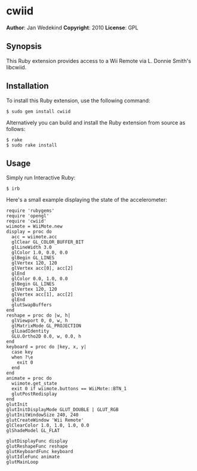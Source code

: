 cwiid
=====

**Author**:       Jan Wedekind
**Copyright**:    2010
**License**:      GPL

Synopsis
--------

This Ruby extension provides access to a Wii Remote via L. Donnie Smith's libcwiid.

Installation
------------

To install this Ruby extension, use the following command:

    $ sudo gem install cwiid

Alternatively you can build and install the Ruby extension from source as follows:

    $ rake
    $ sudo rake install

Usage
-----

Simply run Interactive Ruby:

    $ irb

Here's a small example displaying the state of the accelerometer:

    require 'rubygems'
    require 'opengl'
    require 'cwiid'
    wiimote = WiiMote.new
    display = proc do
      acc = wiimote.acc
      glClear GL_COLOR_BUFFER_BIT
      glLineWidth 3.0
      glColor 1.0, 0.0, 0.0
      glBegin GL_LINES
      glVertex 120, 120
      glVertex acc[0], acc[2]
      glEnd
      glColor 0.0, 1.0, 0.0
      glBegin GL_LINES
      glVertex 120, 120
      glVertex acc[1], acc[2]
      glEnd
      glutSwapBuffers
    end
    reshape = proc do |w, h|
      glViewport 0, 0, w, h
      glMatrixMode GL_PROJECTION
      glLoadIdentity
      GLU.Ortho2D 0.0, w, 0.0, h
    end
    keyboard = proc do |key, x, y|
      case key
      when ?\e
        exit 0
      end
    end
    animate = proc do
      wiimote.get_state
      exit 0 if wiimote.buttons == WiiMote::BTN_1
      glutPostRedisplay
    end
    glutInit
    glutInitDisplayMode GLUT_DOUBLE | GLUT_RGB
    glutInitWindowSize 240, 240
    glutCreateWindow 'Wii Remote'
    glClearColor 1.0, 1.0, 1.0, 0.0
    glShadeModel GL_FLAT
    
    glutDisplayFunc display
    glutReshapeFunc reshape
    glutKeyboardFunc keyboard
    glutIdleFunc animate
    glutMainLoop

